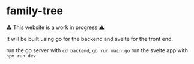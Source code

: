 # family-tree

⚠️ This website is a work in progress ⚠️

It will be built using go for the backend and svelte for the front end.

run the go server with `cd backend`, `go run main.go`
run the svelte app with `npm run dev`
